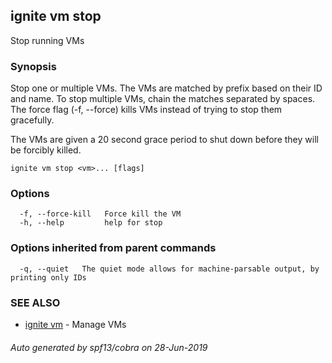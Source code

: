 ## ignite vm stop

Stop running VMs

### Synopsis


Stop one or multiple VMs. The VMs are matched by prefix based on their
ID and name. To stop multiple VMs, chain the matches separated by spaces.
The force flag (-f, --force) kills VMs instead of trying to stop them
gracefully.

The VMs are given a 20 second grace period to shut down before they
will be forcibly killed.


```
ignite vm stop <vm>... [flags]
```

### Options

```
  -f, --force-kill   Force kill the VM
  -h, --help         help for stop
```

### Options inherited from parent commands

```
  -q, --quiet   The quiet mode allows for machine-parsable output, by printing only IDs
```

### SEE ALSO

* [ignite vm](ignite_vm.md)	 - Manage VMs

###### Auto generated by spf13/cobra on 28-Jun-2019
